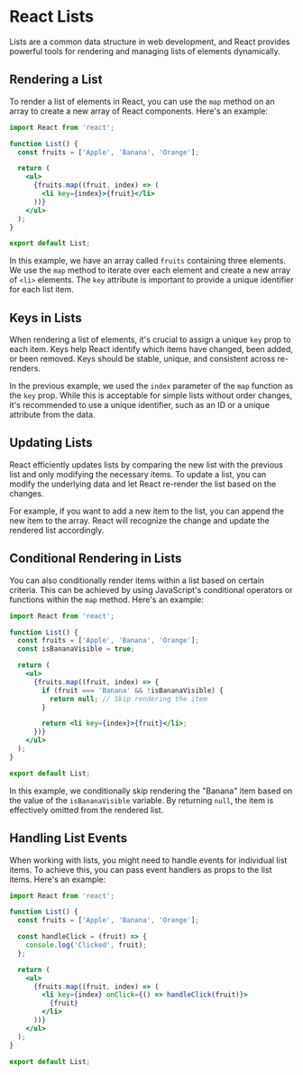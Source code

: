 # React Lists

Lists are a common data structure in web development, and React provides powerful tools for rendering and managing lists of elements dynamically.

## Rendering a List

To render a list of elements in React, you can use the `map` method on an array to create a new array of React components. Here's an example:

```jsx
import React from 'react';

function List() {
  const fruits = ['Apple', 'Banana', 'Orange'];

  return (
    <ul>
      {fruits.map((fruit, index) => (
        <li key={index}>{fruit}</li>
      ))}
    </ul>
  );
}

export default List;
```

In this example, we have an array called `fruits` containing three elements. We use the `map` method to iterate over each element and create a new array of `<li>` elements. The `key` attribute is important to provide a unique identifier for each list item.

## Keys in Lists

When rendering a list of elements, it's crucial to assign a unique `key` prop to each item. Keys help React identify which items have changed, been added, or been removed. Keys should be stable, unique, and consistent across re-renders.

In the previous example, we used the `index` parameter of the `map` function as the `key` prop. While this is acceptable for simple lists without order changes, it's recommended to use a unique identifier, such as an ID or a unique attribute from the data.

## Updating Lists

React efficiently updates lists by comparing the new list with the previous list and only modifying the necessary items. To update a list, you can modify the underlying data and let React re-render the list based on the changes.

For example, if you want to add a new item to the list, you can append the new item to the array. React will recognize the change and update the rendered list accordingly.

## Conditional Rendering in Lists

You can also conditionally render items within a list based on certain criteria. This can be achieved by using JavaScript's conditional operators or functions within the `map` method. Here's an example:

```jsx
import React from 'react';

function List() {
  const fruits = ['Apple', 'Banana', 'Orange'];
  const isBananaVisible = true;

  return (
    <ul>
      {fruits.map((fruit, index) => {
        if (fruit === 'Banana' && !isBananaVisible) {
          return null; // Skip rendering the item
        }

        return <li key={index}>{fruit}</li>;
      })}
    </ul>
  );
}

export default List;
```

In this example, we conditionally skip rendering the "Banana" item based on the value of the `isBananaVisible` variable. By returning `null`, the item is effectively omitted from the rendered list.

## Handling List Events

When working with lists, you might need to handle events for individual list items. To achieve this, you can pass event handlers as props to the list items. Here's an example:

```jsx
import React from 'react';

function List() {
  const fruits = ['Apple', 'Banana', 'Orange'];

  const handleClick = (fruit) => {
    console.log('Clicked', fruit);
  };

  return (
    <ul>
      {fruits.map((fruit, index) => (
        <li key={index} onClick={() => handleClick(fruit)}>
          {fruit}
        </li>
      ))}
    </ul>
  );
}

export default List;
```

